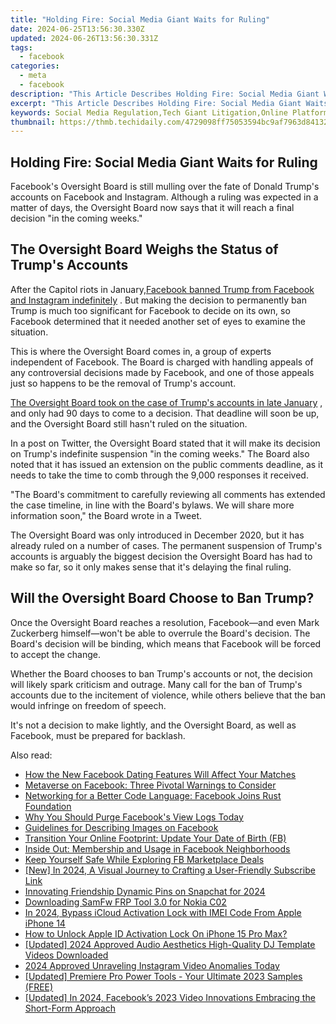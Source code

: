 ```yaml
---
title: "Holding Fire: Social Media Giant Waits for Ruling"
date: 2024-06-25T13:56:30.330Z
updated: 2024-06-26T13:56:30.331Z
tags:
  - facebook
categories:
  - meta
  - facebook
description: "This Article Describes Holding Fire: Social Media Giant Waits for Ruling"
excerpt: "This Article Describes Holding Fire: Social Media Giant Waits for Ruling"
keywords: Social Media Regulation,Tech Giant Litigation,Online Platform Disciplinary Actions,Social Media Company Governance,Ruling on Social Platforms,Delayed Judgment on Tech Companies,Public Discourse Social Media Accountability
thumbnail: https://thmb.techidaily.com/4729098ff75053594bc9af7963d84132dd5d779fe074b891a4ea943b993770f6.jpg
---
```


## Holding Fire: Social Media Giant Waits for Ruling

 Facebook's Oversight Board is still mulling over the fate of Donald Trump's accounts on Facebook and Instagram. Although a ruling was expected in a matter of days, the Oversight Board now says that it will reach a final decision "in the coming weeks."

## The Oversight Board Weighs the Status of Trump's Accounts

 After the Capitol riots in January,[Facebook banned Trump from Facebook and Instagram indefinitely](https://www.makeuseof.com/facebook-instagram-indefinitely-ban-trumps-account/) . But making the decision to permanently ban Trump is much too significant for Facebook to decide on its own, so Facebook determined that it needed another set of eyes to examine the situation.

 This is where the Oversight Board comes in, a group of experts independent of Facebook. The Board is charged with handling appeals of any controversial decisions made by Facebook, and one of those appeals just so happens to be the removal of Trump's account.

[The Oversight Board took on the case of Trump's accounts in late January](https://www.makeuseof.com/facebooks-oversight-board-determine-fate-trumps-account/) , and only had 90 days to come to a decision. That deadline will soon be up, and the Oversight Board still hasn't ruled on the situation.

 In a post on Twitter, the Oversight Board stated that it will make its decision on Trump's indefinite suspension "in the coming weeks." The Board also noted that it has issued an extension on the public comments deadline, as it needs to take the time to comb through the 9,000 responses it received.

 "The Board's commitment to carefully reviewing all comments has extended the case timeline, in line with the Board's bylaws. We will share more information soon," the Board wrote in a Tweet.

 The Oversight Board was only introduced in December 2020, but it has already ruled on a number of cases. The permanent suspension of Trump's accounts is arguably the biggest decision the Oversight Board has had to make so far, so it only makes sense that it's delaying the final ruling.

## Will the Oversight Board Choose to Ban Trump?

 Once the Oversight Board reaches a resolution, Facebook—and even Mark Zuckerberg himself—won't be able to overrule the Board's decision. The Board's decision will be binding, which means that Facebook will be forced to accept the change.

 Whether the Board chooses to ban Trump's accounts or not, the decision will likely spark criticism and outrage. Many call for the ban of Trump's accounts due to the incitement of violence, while others believe that the ban would infringe on freedom of speech.

 It's not a decision to make lightly, and the Oversight Board, as well as Facebook, must be prepared for backlash.


<ins class="adsbygoogle"
     style="display:block"
     data-ad-format="autorelaxed"
     data-ad-client="ca-pub-7571918770474297"
     data-ad-slot="1223367746"></ins>



<ins class="adsbygoogle"
     style="display:block"
     data-ad-client="ca-pub-7571918770474297"
     data-ad-slot="8358498916"
     data-ad-format="auto"
     data-full-width-responsive="true"></ins>

<span class="atpl-alsoreadstyle">Also read:</span>
<div><ul>
<li><a href="https://facebook.techidaily.com/how-the-new-facebook-dating-features-will-affect-your-matches/"><u>How the New Facebook Dating Features Will Affect Your Matches</u></a></li>
<li><a href="https://facebook.techidaily.com/metaverse-on-facebook-three-pivotal-warnings-to-consider/"><u>Metaverse on Facebook: Three Pivotal Warnings to Consider</u></a></li>
<li><a href="https://facebook.techidaily.com/networking-for-a-better-code-language-facebook-joins-rust-foundation/"><u>Networking for a Better Code Language: Facebook Joins Rust Foundation</u></a></li>
<li><a href="https://facebook.techidaily.com/why-you-should-purge-facebooks-view-logs-today/"><u>Why You Should Purge Facebook's View Logs Today</u></a></li>
<li><a href="https://facebook.techidaily.com/guidelines-for-describing-images-on-facebook/"><u>Guidelines for Describing Images on Facebook</u></a></li>
<li><a href="https://facebook.techidaily.com/transition-your-online-footprint-update-your-date-of-birth-fb/"><u>Transition Your Online Footprint: Update Your Date of Birth (FB)</u></a></li>
<li><a href="https://facebook.techidaily.com/inside-out-membership-and-usage-in-facebook-neighborhoods/"><u>Inside Out: Membership and Usage in Facebook Neighborhoods</u></a></li>
<li><a href="https://facebook.techidaily.com/keep-yourself-safe-while-exploring-fb-marketplace-deals/"><u>Keep Yourself Safe While Exploring FB Marketplace Deals</u></a></li>
<li><a href="https://facebook-video-footage.techidaily.com/new-in-2024-a-visual-journey-to-crafting-a-user-friendly-subscribe-link/"><u>[New] In 2024, A Visual Journey to Crafting a User-Friendly Subscribe Link</u></a></li>
<li><a href="https://snapchat-videos.techidaily.com/innovating-friendship-dynamic-pins-on-snapchat-for-2024/"><u>Innovating Friendship  Dynamic Pins on Snapchat for 2024</u></a></li>
<li><a href="https://easy-unlock-android.techidaily.com/downloading-samfw-frp-tool-30-for-nokia-c02-by-drfone-android/"><u>Downloading SamFw FRP Tool 3.0 for Nokia C02</u></a></li>
<li><a href="https://activate-lock.techidaily.com/in-2024-bypass-icloud-activation-lock-with-imei-code-from-apple-iphone-14-by-drfone-ios/"><u>In 2024, Bypass iCloud Activation Lock with IMEI Code From Apple iPhone 14</u></a></li>
<li><a href="https://activate-lock.techidaily.com/how-to-unlock-apple-id-activation-lock-on-iphone-15-pro-max-by-drfone-ios/"><u>How to Unlock Apple ID Activation Lock On iPhone 15 Pro Max?</u></a></li>
<li><a href="https://eaxpv-info.techidaily.com/updated-2024-approved-audio-aesthetics-high-quality-dj-template-videos-downloaded/"><u>[Updated] 2024 Approved  Audio Aesthetics  High-Quality DJ Template Videos Downloaded</u></a></li>
<li><a href="https://instagram-video-recordings.techidaily.com/2024-approved-unraveling-instagram-video-anomalies-today/"><u>2024 Approved  Unraveling Instagram Video Anomalies Today</u></a></li>
<li><a href="https://extra-approaches.techidaily.com/updated-premiere-pro-power-tools-your-ultimate-2023-samples-free/"><u>[Updated] Premiere Pro Power Tools - Your Ultimate 2023 Samples (FREE)</u></a></li>
<li><a href="https://facebook-video-content.techidaily.com/updated-in-2024-facebooks-2023-video-innovations-embracing-the-short-form-approach/"><u>[Updated] In 2024, Facebook’s 2023 Video Innovations  Embracing the Short-Form Approach</u></a></li>
</ul></div>
